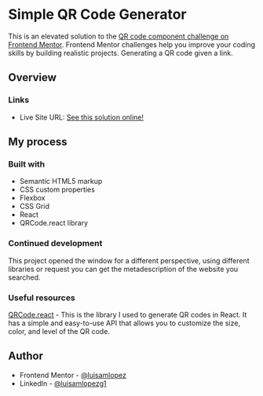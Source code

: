 # Simple QR Code Generator

This is an elevated solution to the [QR code component challenge on Frontend Mentor](https://www.frontendmentor.io/challenges/qr-code-component-iux_sIO_H). Frontend Mentor challenges help you improve your coding skills by building realistic projects. Generating a QR code given a link.

## Overview

### Links

- Live Site URL: [See this solution online!](https://simple-qr-code-generator.onrender.com/)

## My process

### Built with

- Semantic HTML5 markup
- CSS custom properties
- Flexbox
- CSS Grid
- React
- QRCode.react library

### Continued development

This project opened the window for a different perspective, using different libraries or request you can get the metadescription of the website you searched.

### Useful resources

[QRCode.react](https://www.npmjs.com/package/qrcode.react) - This is the library I used to generate QR codes in React. It has a simple and easy-to-use API that allows you to customize the size, color, and level of the QR code.

## Author

- Frontend Mentor - [@luisamlopez](https://www.frontendmentor.io/profile/luisamlopez)
- LinkedIn - [@luisamlopezg1](https://www.linkedin.com/in/luisamlopezg1/)
